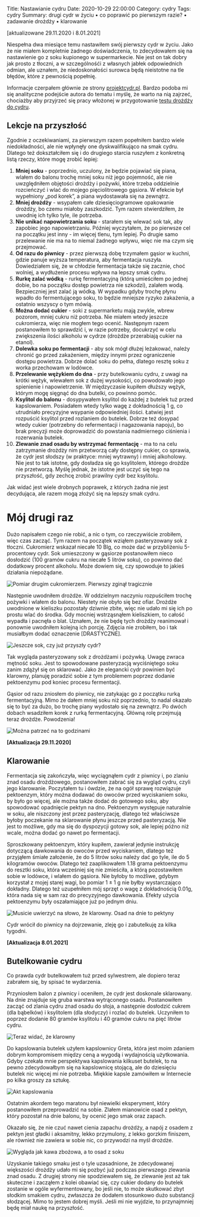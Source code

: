 Title: Nastawianie cydru
Date: 2020-10-29 22:00:00
Category: cydry
Tags: cydry
Summary: drugi cydr w życiu • co poprawić po pierwszym razie? • zadawanie drożdży • klarowanie

[aktualizowane 29.11.2020 i 8.01.2021]

Niespełna dwa miesiące temu nastawiłem swój pierwszy cydr w życiu. Jako że nie miałem kompletnie żadnego doświadczenia, to zdecydowałem się na nastawienie go z soku kupionego w supermarkecie. Nie jest on tak dobry jak prosto z tłoczni, a w szczególnośći z własnych jabłek odpowiednich odmian, ale uznałem, że niedoskonałości surowca będą nieistotne na tle błędów, które z pewnością popełnię.

Informacje czerpałem głównie ze strony [projektcydr.pl](https://projektcydr.pl). Bardzo podoba mi się analityczne podejście autora do tematu i myślę, że warto na nią zajrzeć, chociażby aby przyjrzeć się pracy włożonej w przygotowanie [testu drożdży do cydru](https://projektcydr.pl/?p=3386).

## Lekcje na przyszłość

Zgodnie z oczekiwaniami, za pierwszym razem popełniłem bardzo wiele niedokładności, ale nie wpłynęły one dyskwalifikująco na smak cydru. Dlatego też dokształciłem się i do drugiego starcia ruszyłem z konkretną listą rzeczy, które mogę zrobić lepiej:

1. **Mniej soku** - poprzednio, uczulony, że będzie pojawiać się piana, wlałem do balonu trochę mniej soku niż jego pojemność, ale nie uwzględniłem objętości drożdży i pożywki, które trzeba oddzielnie rozcieńczyć i wlać do mojego pięciolitrowego gąsiora. W efekcie był wypełniony „pod korek”, a piana wydostawała się na zewnątrz.
2. **Mniej drożdży** - wsypałem całe dziesięciogramowe opakowanie drożdży, bo czemu miałoby zaszkodzić. Tym razem stwierdziłem, że uwodnię ich tylko tyle, ile potrzeba.
3. **Nie unikać napowietrzania soku** - starałem się wlewać sok tak, aby zapobiec jego napowietrzaniu. Później wyczytałem, że po pierwsze cel na początku jest inny - im więcej tlenu, tym lepiej. Po drugie samo przelewanie nie ma na to niemal żadnego wpływu, więc nie ma czym się przejmować.
4. **Od razu do piwnicy** - przez pierwszą dobę trzymałem gąsior w kuchni, gdzie panuje wyższa temperatura, aby fermentacja ruszyła. Dowiedziałem się, że w chłodzie fermentacja także się zacznie, choć wolniej, a wydłużenie procesu wpływa na lepszy smak cydru.
5. **Rurkę zalać wódką** - rurkę fermentacyjną (którą umieściłem po jednej dobie, bo na początku dostęp powietrza nie szkodzi), zalałem wodą. Bezpieczniej jest zalać ją wódką. W wypadku gdyby trochę płynu wpadło do fermentującego soku, to będzie mniejsze ryzyko zakażenia, a ostatnio wszyscy o tym mówią.
6. **Można dodać cukier** - soki z supermarketu mają zwykle, wbrew pozorom, mniej cukru niż potrzeba. Nie miałem wtedy jeszcze cukromierza, więc nie mogłem tego ocenić. Następnym razem postanowiłem to sprawdzić i, w razie potrzeby, docukrzyć w celu zwiększenia ilości alkoholu w cydrze (drożdże przerabiają cukier na etanol).
7. **Dolewka soku po fermentacji** - aby sok mógł dłużej leżakować, należy chronić go przed zakażeniem, między innymi przez ograniczenie dostępu powietrza. Dobrze dolać soku do pełna, dlatego resztę soku z worka przechowam w lodówce.
8. **Przelewanie wężykiem do dna** - przy butelkowaniu cydru, z uwagi na krótki wężyk, wlewałem sok z dużej wysokości, co powodowało jego spienienie i napowietrzenie. W międzyczasie kupiłem dłuższy wężyk, którym mogę sięgnąć do dna butelki, co powinno pomóc. 
9. **Ksylitol do balonu** - dosypywałem ksylitol do każdej z butelek tuż przed kapslowaniem. Posiadałem wtedy tylko wagę z dokładnością 1 g, co utrudniało precyzyjne wsypanie odpowiedniej ilości. Łatwiej jest rozpuścić ksylitol przed rozlaniem do butelek. Dobrze też dosypać wtedy cukier (potrzebny do refermentacji i nagazowania napoju), bo brak precyzji może doprowadzić do powstania nadmiernego ciśnienia i rozerwania butelek.
10. **Zlewanie znad osadu by wstrzymać fermentację** - ma to na celu zatrzymanie drożdży nim przetworzą cały dostępny cukier, co sprawia, że cydr jest słodszy (w praktyce: mniej wytrawny) i mniej alkoholowy. Nie jest to tak istotne, gdy dosładza się go ksylitolem, którego drożdże nie przetworzą. Myślę jednak, że istotne jest uczyć się tego na przyszłość, gdy zechcę zrobić prawilny cydr bez ksylitolu.

Jak widać jest wiele drobnych poprawek, z których żadna nie jest decydująca, ale razem mogą złożyć się na lepszy smak cydru.

# Mój drugi raz

Dużo napisałem czego nie robić, a nic o tym, co rzeczywiście zrobiłem, więc czas zacząć. Tym razem na początek wziąłem pasteryzowany sok z tłoczni. Cukromierz wskazał niecałe 10 Blg, co może dać w przybliżeniu 5-procentowy cydr. Sok umieszczony w gąsiorze postanowiłem nieco dosłodzić (100 gramów cukru na niecałe 5 litrów soku), co powinno dać dodatkowy procent alkoholu. Może dowiem się, czy spowoduje to jakieś działania niepożądane. 

![Pomiar drugim cukromierzem. Pierwszy zginął tragicznie]({attach}pomiar-cukru.png)

Następnie uwodniłem drożdże. W oddzielnym naczyniu rozpuściłem trochę pożywki i wlałem do balonu. Niestety nie obyło się bez ofiar. Drożdże uwodnione w kieliszku pozostały dziwnie zbite, więc nie udało mi się ich po prostu wlać do środka. Gdy mocniej wstrząsnąłem kieliszkiem, to całość wypadła i pacnęła o blat. Uznałem, że nie będę tych drożdży reanimował i ponownie uwodniłem kolejną ich porcję. Zdjęcia nie zrobiłem, bo i tak musiałbym dodać oznaczenie [DRASTYCZNE].

![Jeszcze sok, czy już przyszły cydr?]({attach}gasior-cydru.png)

Tak wygląda pasteryzowany sok z drożdżami i pożywką. Uwagę zwraca mętność soku. Jest to spowodowane pasteryzacją wyciśniętego soku zanim zdążył się on sklarować. Jako że elegancki cydr powinien być klarowny, planuję poradzić sobie z tym problemem poprzez dodanie pektoenzymu pod koniec procesu fermentacji.

Gąsior od razu zniosłem do piwnicy, nie zatykając go z początku rurką fermentacyjną. Mimo że dałem mniej soku niż poprzednio, to nadal okazało się to być za dużo, bo trochę piany wydostało się na zewnątrz. Po dwóch dobach wsadziłem korek z rurką fermentacyjną. Główną rolę przejmują teraz drożdże. Powodzenia!

![Można patrzeć na to godzinami]({attach}bulbulbul.gif)

**[Aktualizacja 29.11.2020]**

## Klarowanie 

Fermentacja się zakończyła, więc wyciągnąłem cydr z piwnicy i, po zlaniu znad osadu drożdżowego, postanowiłem zabrać się za wygląd cydru, czyli jego klarowanie. Poczytałem tu i ówdzie, że na ogół sprawę rozwiązuje pektoenzym, który można dodawać do owoców przed wyciskaniem soku, by było go więcej, ale można także dodać do gotowego soku, aby spowodować opadnięcie pektyn na dno. Pektoenzym występuje naturalnie w soku, ale niszczony jest przez pasteryzację, dlatego też właściwsze byłoby poczekanie na sklarowanie płynu jeszcze przed pasteryzacją. Nie jest to możliwe, gdy ma się do dyspozycji gotowy sok, ale lepiej późno niż wcale, można dodać go nawet po fermentacji.

Sproszkowany pektoenzym, który kupiłem, zawierał jedynie instrukcję dotyczącą dawkowania do owoców przed wyciskaniem, dlatego też przyjąłem śmiałe założenie, że do 5 litrów soku należy dać go tyle, ile do 5 kilogramów owoców. Dlatego też zaaplikowałem 1.18 grama pektoenzymu do resztki soku, która wcześniej się nie zmieściła, a którą pozostawiłem sobie w lodówce, i wlałem do gąsiora. Nie byłoby to możliwe, gdybym korzystał z mojej starej wagi, bo pomiar $1\pm1$ g nie byłby wystarczająco dokładny. Dlatego też uzupełniłem mój sprzęt o wagę z dokładnością 0.01g, która nada się w sam raz do precyzyjnego dawkowania. Efekty użycia pektoenzymu były oszałamiające już po jednym dniu.

![Musicie uwierzyć na słowo, że klarowny. Osad na dnie to pektyny]({attach}klarowany-cydr.png)

Cydr wrócił do piwnicy na dojrzewanie, zleję go i zabutelkuję za kilka tygodni.

**[Aktualizacja 8.01.2021]**

## Butelkowanie cydru

Co prawda cydr butelkowałem tuż przed sylwestrem, ale dopiero teraz zabrałem się, by spisać te wydarzenia.

Przyniosłem balon z piwnicy i oceniłem, że cydr jest doskonale sklarowany. Na dnie znajduje się gruba warstwa wytrąconego osadu. Postanowiłem zacząć od zlania cydru znad osadu do słoja, a następnie dosłodzić cukrem (dla bąbelków) i ksylitolem (dla słodyczy) i rozlać do butelek. Uczyniłem to poprzez dodanie 80 gramów ksylitolu i 40 gramów cukru na pięć litrów cydru.

![Teraz widać, że klarowny]({attach}zlewanie_cydru.png)

Do kapslowania butelek użyłem kapslownicy Greta, która jest moim zdaniem dobrym kompromisem między ceną a wygodą i wydajnością użytkowania. Gdyby czekała mnie perspektywa kapslowania kilkuset butelek, to na pewno zdecydowałbym się na kapslownicę stojącą, ale do dziesięciu butelek nic więcej mi nie potrzeba. Miękkie kapsle zamówiłem w Internecie po kilka groszy za sztukę.

![Akt kapslowania]({attach}kapslowanie.png)

Ostatnim akordem tego maratonu był niewielki eksperyment, który postanowiłem przeprowadzić na sobie. Zlałem mianowicie osad z pektyn, który pozostał na dnie balonu, by ocenić jego smak oraz zapach.

Okazało się, że nie czuć nawet cienia zapachu drożdży, a napój z osadem z pektyn jest gładki i aksamitny, lekko przymulony, z lekko gorzkim finiszem, ale również nie zawiera w sobie nic, co przywodzi na myśl drożdże.

![Wygląda jak kawa zbożowa, a to osad z soku]({attach}osad_z_pektyn.png)

Uzyskanie takiego smaku jest o tyle uzasadnione, że zdecydowanej większości drożdży udało mi się pozbyć już podczas pierwszego zlewania znad osadu. Z drugiej strony nie spodziewałem się, że zlewanie jest aż tak skuteczne i zacząłem z kolei obawiać się, czy cukier dodany do butelek zostanie w ogóle wyfermentowany, bo jeśli nie, to może skutkować zbyt słodkim smakiem cydru, zwłaszcza że dodałem stosunkowo dużo substancji słodzącej. Mimo to jestem dobrej myśli. Jeśli mi nie wyjdzie, to przynajmniej będę miał naukę na przyszłość.
